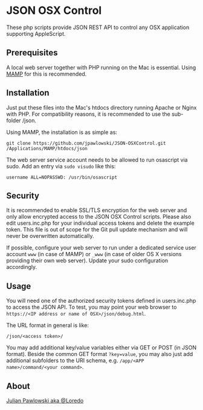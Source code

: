 # JSON OSX Control

These php scripts provide JSON REST API to control any OSX application supporting AppleScript.


## Prerequisites

A local web server together with PHP running on the Mac is essential.
Using [MAMP](http://http://www.mamp.info) for this is recommended.


## Installation
Just put these files into the Mac's htdocs directory running Apache or Nginx with PHP.
For compatibility reasons, it is recommended to use the sub-folder /json.

Using MAMP, the installation is as simple as:

````
git clone https://github.com/jpawlowski/JSON-OSXControl.git /Applications/MAMP/htdocs/json
````

The web server service account needs to be allowed to run osascript via sudo. Add an entry via `sudo visudo` like this:

````
username ALL=NOPASSWD: /usr/bin/osascript
````


## Security

It is recommended to enable SSL/TLS encryption for the web server and only allow encrypted access to the JSON OSX Control scripts.
Please also edit users.inc.php for your individual access tokens and delete the example token. This file is out of scope for the Git pull update mechanism and will never be overwritten automatically.

If possible, configure your web server to run under a dedicated service user account `www` (in case of MAMP) or `_www` (in case of older OS X versions providing their own web server). Update your sudo configuration accordingly.


## Usage

You will need one of the authorized security tokens defined in users.inc.php to access the JSON API.
To test, you may point your web browser to `https://<IP address or name of OSX>/json/debug.html`.

The URL format in general is like:

	/json/<access token>/

You may add additional key/value variables either via GET or POST (in JSON format).
Beside the common GET format `?key=value`, you may also just add additional subfolders to the URI schema, e.g. `/app/<APP name>/command/<your command>`.


## About

[Julian Pawlowski aka @Loredo](http://twitter.com/Loredo)
